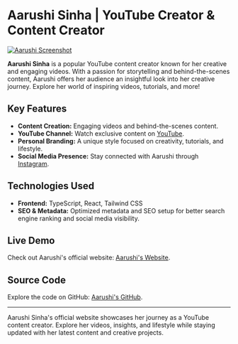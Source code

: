 # Aarushi Sinha | YouTube Creator & Content Creator

[![Aarushi Screenshot](https://aarushi-sinha.vercel.app/aarushiog.png)](https://aarushi-sinha.vercel.app)

**Aarushi Sinha** is a popular YouTube content creator known for her creative and engaging videos. With a passion for storytelling and behind-the-scenes content, Aarushi offers her audience an insightful look into her creative journey. Explore her world of inspiring videos, tutorials, and more!

## Key Features

- **Content Creation:** Engaging videos and behind-the-scenes content.
- **YouTube Channel:** Watch exclusive content on [YouTube](https://www.youtube.com/@AARUSHI_SINHA).
- **Personal Branding:** A unique style focused on creativity, tutorials, and lifestyle.
- **Social Media Presence:** Stay connected with Aarushi through [Instagram](https://www.instagram.com/arushehh_).

## Technologies Used

- **Frontend:** TypeScript, React, Tailwind CSS
- **SEO & Metadata:** Optimized metadata and SEO setup for better search engine ranking and social media visibility.

## Live Demo

Check out Aarushi's official website: [Aarushi's Website](https://aarushi-sinha.vercel.app).

## Source Code

Explore the code on GitHub: [Aarushi's GitHub](https://github.com/moonlight-27/aarushi).

---

Aarushi Sinha's official website showcases her journey as a YouTube content creator. Explore her videos, insights, and lifestyle while staying updated with her latest content and creative projects.
